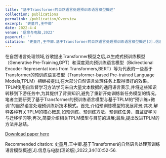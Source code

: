 ```yaml
---
title: "基于Transformer的自然语言处理预训练语言模型概述"
collection: publications
permalink: /publication/Overview
excerpt: '史童月,王中卿'
date: 2022-4-4
venue: '信息与电脑,2022'
paperurl: ''
citation: '史童月,王中卿.基于Transformer的自然语言处理预训练语言模型概述[J].信息与电脑(理论版),2022,34(10):52-56.'
---
```

在自然语言处理领域,谷歌提出Transformer模型之后,以生成式预训练模型（Generative Pre-Training,GPT）和深度双向预训练语言模型（Bidirectional Encoder Representat ions from Transformers,BERT）等为代表的一些基于Transformer的预训练语言模型（Transformer-based Pre-trained Language Models,TPLM）相继被提出,在大部分自然语言处理任务上取得很好的效果。TPLM使用自监督学习方法学习来自大量文本数据的通用语言表示,并将这些知识转移到下游任务中,为其提供了背景知识,避免了重新开始训练新任务模型的情况。笔者主要研究了基于Transformer的预训练语言模型与基于TPLM的“预训练+微调”的自然语言处理预训练新技术模式。首先,介绍预训练模型的发展背景;其次,解释各种有关TPLM的核心概念,如预训练、预训练方法、预训练任务、自监督学习与迁移学习等;再次,简要介绍相关TPLM模型与目前的进展;最后,提出改进TPLM的方法并总结。 

[Download paper here](https://kns.cnki.net/kcms/detail/detail.aspx?dbcode=CJFD&dbname=CJFDAUTO&filename=XXDL202210017&uniplatform=NZKPT&v=8Crfb2VCl6v_vYuaN2yBuVQpEE9lqWBmnbV-g-XG86QBWHxb0Uh-eXzOtvIDflg4)

Recommended citation: 史童月,王中卿.基于Transformer的自然语言处理预训练语言模型概述[J].信息与电脑(理论版),2022,34(10):52-56.